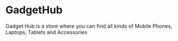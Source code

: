 # GadgetHub
Gadget Hub is a store where you can find all kinds of Mobile Phones, Laptops, Tablets and Accessories
